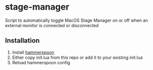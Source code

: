 # stage-manager
Script to automatically toggle MacOS Stage Manager on or off when an external monitor is connected or disconnected

## Installation

1. Install [hammerspoon](https://www.hammerspoon.org)
2. Either copy init.lua from this repo or add it to your existing init.lua
3. Reload hammerspoon config
